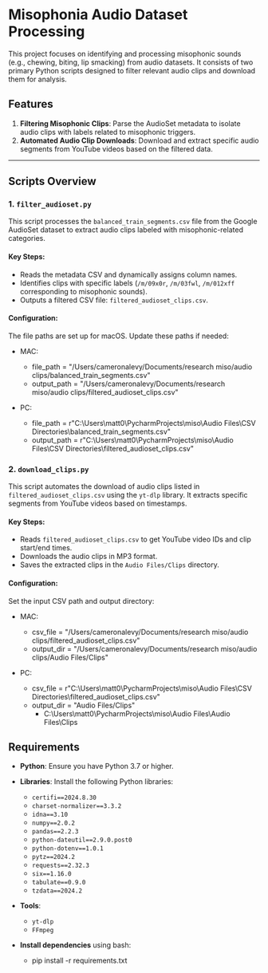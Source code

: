 # Misophonia Audio Dataset Processing

This project focuses on identifying and processing misophonic sounds (e.g., chewing, biting, lip smacking) from audio datasets. It consists of two primary Python scripts designed to filter relevant audio clips and download them for analysis.

## Features
1. **Filtering Misophonic Clips**: Parse the AudioSet metadata to isolate audio clips with labels related to misophonic triggers.
2. **Automated Audio Clip Downloads**: Download and extract specific audio segments from YouTube videos based on the filtered data.

---

## Scripts Overview

### 1. `filter_audioset.py`
This script processes the `balanced_train_segments.csv` file from the Google AudioSet dataset to extract audio clips labeled with misophonic-related categories.

#### Key Steps:
- Reads the metadata CSV and dynamically assigns column names.
- Identifies clips with specific labels (`/m/09x0r`, `/m/03fwl`, `/m/012xff` corresponding to misophonic sounds).
- Outputs a filtered CSV file: `filtered_audioset_clips.csv`.

#### Configuration:
The file paths are set up for macOS. Update these paths if needed:

- MAC:
  - file_path = "/Users/cameronalevy/Documents/research miso/audio clips/balanced_train_segments.csv"
  - output_path = "/Users/cameronalevy/Documents/research miso/audio clips/filtered_audioset_clips.csv"

- PC:
  - file_path = r"C:\Users\matt0\PycharmProjects\miso\Audio Files\CSV Directories\balanced_train_segments.csv"
  - output_path = r"C:\Users\matt0\PycharmProjects\miso\Audio Files\CSV Directories\filtered_audioset_clips.csv"

### 2. `download_clips.py`
This script automates the download of audio clips listed in `filtered_audioset_clips.csv` using the `yt-dlp` library. It extracts specific segments from YouTube videos based on timestamps.

#### Key Steps:
- Reads `filtered_audioset_clips.csv` to get YouTube video IDs and clip start/end times.
- Downloads the audio clips in MP3 format.
- Saves the extracted clips in the `Audio Files/Clips` directory.

#### Configuration:
Set the input CSV path and output directory:

- MAC:
  - csv_file = "/Users/cameronalevy/Documents/research miso/audio clips/filtered_audioset_clips.csv"
  - output_dir = "/Users/cameronalevy/Documents/research miso/audio clips/Audio Files/Clips"

- PC:
  - csv_file = r"C:\Users\matt0\PycharmProjects\miso\Audio Files\CSV Directories\filtered_audioset_clips.csv"
  - output_dir = "Audio Files/Clips"
    - C:\Users\matt0\PycharmProjects\miso\Audio Files\Audio Files\Clips

## Requirements
- **Python**: Ensure you have Python 3.7 or higher.
- **Libraries**: Install the following Python libraries:
  - `certifi==2024.8.30`
  - `charset-normalizer==3.3.2`
  - `idna==3.10`
  - `numpy==2.0.2`
  - `pandas==2.2.3`
  - `python-dateutil==2.9.0.post0`
  - `python-dotenv==1.0.1`
  - `pytz==2024.2`
  - `requests==2.32.3`
  - `six==1.16.0`
  - `tabulate==0.9.0`
  - `tzdata==2024.2`
- **Tools**:
  - `yt-dlp`
  - `FFmpeg`

- **Install dependencies** using bash:
    - pip install -r requirements.txt

